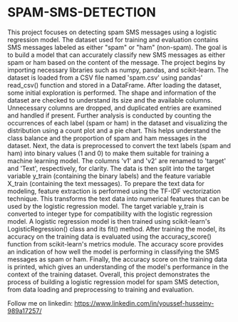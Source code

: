 # SPAM-SMS-DETECTION

This project focuses on detecting spam SMS messages using a logistic regression model. The dataset used for training and evaluation contains SMS messages labeled as either "spam" or "ham" (non-spam). The goal is to build a model that can accurately classify new SMS messages as either spam or ham based on the content of the message.
The project begins by importing necessary libraries such as numpy, pandas, and scikit-learn. The dataset is loaded from a CSV file named 'spam.csv' using pandas' read_csv() function and stored in a DataFrame.
After loading the dataset, some initial exploration is performed. The shape and information of the dataset are checked to understand its size and the available columns. Unnecessary columns are dropped, and duplicated entries are examined and handled if present.
Further analysis is conducted by counting the occurrences of each label (spam or ham) in the dataset and visualizing the distribution using a count plot and a pie chart. This helps understand the class balance and the proportion of spam and ham messages in the dataset.
Next, the data is preprocessed to convert the text labels (spam and ham) into binary values (1 and 0) to make them suitable for training a machine learning model. The columns 'v1' and 'v2' are renamed to 'target' and 'Text', respectively, for clarity.
The data is then split into the target variable y_train (containing the binary labels) and the feature variable X_train (containing the text messages). To prepare the text data for modeling, feature extraction is performed using the TF-IDF vectorization technique. This transforms the text data into numerical features that can be used by the logistic regression model.
The target variable y_train is converted to integer type for compatibility with the logistic regression model. A logistic regression model is then trained using scikit-learn's LogisticRegression() class and its fit() method.
After training the model, its accuracy on the training data is evaluated using the accuracy_score() function from scikit-learn's metrics module. The accuracy score provides an indication of how well the model is performing in classifying the SMS messages as spam or ham.
Finally, the accuracy score on the training data is printed, which gives an understanding of the model's performance in the context of the training dataset.
Overall, this project demonstrates the process of building a logistic regression model for spam SMS detection, from data loading and preprocessing to training and evaluation.


Follow me on linkedin: https://www.linkedin.com/in/youssef-husseiny-989a17257/
